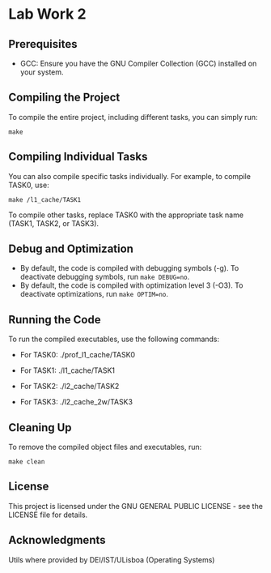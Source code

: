 Lab Work 2
=============

Prerequisites
-------------

- GCC: Ensure you have the GNU Compiler Collection (GCC) installed on your system.


Compiling the Project
----------------------

To compile the entire project, including different tasks, you can simply run:

    make

Compiling Individual Tasks
--------------------------

You can also compile specific tasks individually. For example, to compile TASK0, use:

    make /l1_cache/TASK1

To compile other tasks, replace TASK0 with the appropriate task name (TASK1, TASK2, or TASK3).

Debug and Optimization
-----------------------

- By default, the code is compiled with debugging symbols (-g). To deactivate debugging symbols, run `make DEBUG=no`.
- By default, the code is compiled with optimization level 3 (-O3). To deactivate optimizations, run `make OPTIM=no`.

Running the Code
----------------

To run the compiled executables, use the following commands:

- For TASK0:
    ./prof_l1_cache/TASK0

- For TASK1:
    ./l1_cache/TASK1

- For TASK2:
    ./l2_cache/TASK2

- For TASK3:
    ./l2_cache_2w/TASK3

Cleaning Up
-----------

To remove the compiled object files and executables, run:

    make clean

License
-------

This project is licensed under the  GNU GENERAL PUBLIC LICENSE - see the LICENSE file for details.

Acknowledgments
---------------

Utils where provided by DEI/IST/ULisboa (Operating Systems)

